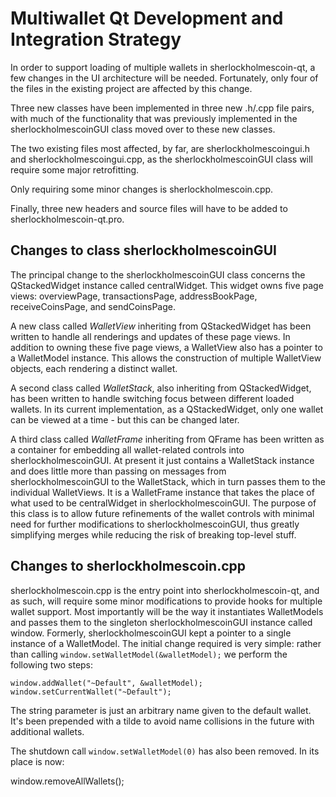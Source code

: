 Multiwallet Qt Development and Integration Strategy
===================================================

In order to support loading of multiple wallets in sherlockholmescoin-qt, a few changes in the UI architecture will be needed.
Fortunately, only four of the files in the existing project are affected by this change.

Three new classes have been implemented in three new .h/.cpp file pairs, with much of the functionality that was previously
implemented in the sherlockholmescoinGUI class moved over to these new classes.

The two existing files most affected, by far, are sherlockholmescoingui.h and sherlockholmescoingui.cpp, as the sherlockholmescoinGUI class will require
some major retrofitting.

Only requiring some minor changes is sherlockholmescoin.cpp.

Finally, three new headers and source files will have to be added to sherlockholmescoin-qt.pro.

Changes to class sherlockholmescoinGUI
---------------------------
The principal change to the sherlockholmescoinGUI class concerns the QStackedWidget instance called centralWidget.
This widget owns five page views: overviewPage, transactionsPage, addressBookPage, receiveCoinsPage, and sendCoinsPage.

A new class called *WalletView* inheriting from QStackedWidget has been written to handle all renderings and updates of
these page views. In addition to owning these five page views, a WalletView also has a pointer to a WalletModel instance.
This allows the construction of multiple WalletView objects, each rendering a distinct wallet.

A second class called *WalletStack*, also inheriting from QStackedWidget, has been written to handle switching focus between
different loaded wallets. In its current implementation, as a QStackedWidget, only one wallet can be viewed at a time -
but this can be changed later.

A third class called *WalletFrame* inheriting from QFrame has been written as a container for embedding all wallet-related
controls into sherlockholmescoinGUI. At present it just contains a WalletStack instance and does little more than passing on messages
from sherlockholmescoinGUI to the WalletStack, which in turn passes them to the individual WalletViews. It is a WalletFrame instance
that takes the place of what used to be centralWidget in sherlockholmescoinGUI. The purpose of this class is to allow future
refinements of the wallet controls with minimal need for further modifications to sherlockholmescoinGUI, thus greatly simplifying
merges while reducing the risk of breaking top-level stuff.

Changes to sherlockholmescoin.cpp
----------------------
sherlockholmescoin.cpp is the entry point into sherlockholmescoin-qt, and as such, will require some minor modifications to provide hooks for
multiple wallet support. Most importantly will be the way it instantiates WalletModels and passes them to the
singleton sherlockholmescoinGUI instance called window. Formerly, sherlockholmescoinGUI kept a pointer to a single instance of a WalletModel.
The initial change required is very simple: rather than calling `window.setWalletModel(&walletModel);` we perform the
following two steps:

	window.addWallet("~Default", &walletModel);
	window.setCurrentWallet("~Default");

The string parameter is just an arbitrary name given to the default wallet. It's been prepended with a tilde to avoid name collisions in the future with additional wallets.

The shutdown call `window.setWalletModel(0)` has also been removed. In its place is now:

window.removeAllWallets();
